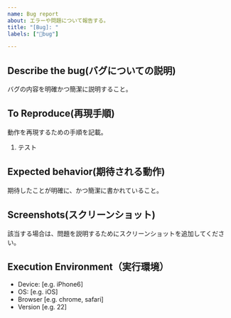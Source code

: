 ```yaml
---
name: Bug report
about: エラーや問題について報告する。
title: "[Bug]: "
labels: ["🐛bug"]

---
```


## Describe the bug(バグについての説明)
バグの内容を明確かつ簡潔に説明すること。

## To Reproduce(再現手順)
動作を再現するための手順を記載。
1. テスト

## Expected behavior(期待される動作)
期待したことが明確に、かつ簡潔に書かれていること。

## Screenshots(スクリーンショット)
該当する場合は、問題を説明するためにスクリーンショットを追加してください。

## Execution Environment（実行環境）
 - Device: [e.g. iPhone6]
 - OS: [e.g. iOS]
 - Browser [e.g. chrome, safari]
 - Version [e.g. 22]
